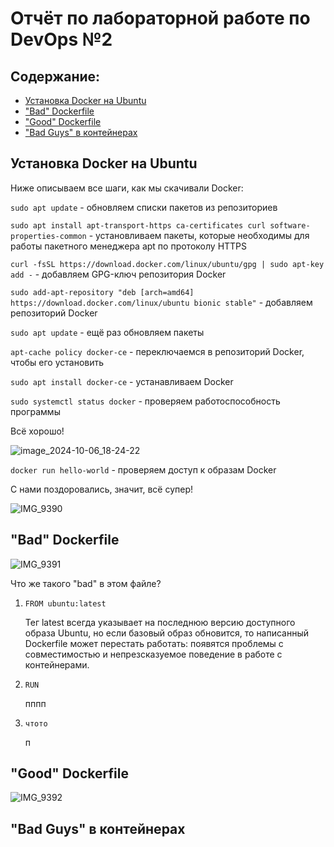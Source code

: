 # Отчёт по лабораторной работе по DevOps №2
## Содержание:
- [Установка Docker на Ubuntu](#установка-docker-на-ubuntu)
- ["Bad" Dockerfile](#bad-dockerfile)
- ["Good" Dockerfile](#good-dockerfile)
- ["Bad Guys" в контейнерах](#bad-guys-в-контейнерах)

## Установка Docker на Ubuntu
Ниже описываем все шаги, как мы скачивали Docker:

`sudo apt update` - обновляем списки пакетов из репозиториев

`sudo apt install apt-transport-https ca-certificates curl software-properties-common` - установливаем пакеты, которые необходимы для работы пакетного менеджера apt по протоколу HTTPS

`curl -fsSL https://download.docker.com/linux/ubuntu/gpg | sudo apt-key add -` - добавляем GPG-ключ репозитория Docker

`sudo add-apt-repository "deb [arch=amd64] https://download.docker.com/linux/ubuntu bionic stable"` - добавляем репозиторий Docker

`sudo apt update` - ещё раз обновляем пакеты

`apt-cache policy docker-ce` - переключаемся в репозиторий Docker, чтобы его установить

`sudo apt install docker-ce` - устанавливаем Docker

`sudo systemctl status docker` - проверяем работоспособность программы

Всё хорошо!

![image_2024-10-06_18-24-22](https://github.com/user-attachments/assets/0efa1b27-76cd-4ab5-8255-02d8abf6e7c2)

`docker run hello-world` - проверяем доступ к образам Docker

С нами поздоровались, значит, всё супер!

![IMG_9390](https://github.com/user-attachments/assets/fe63c78f-46fc-4794-a7cb-63527827c2e1)

## "Bad" Dockerfile
![IMG_9391](https://github.com/user-attachments/assets/6c452e40-1917-4160-ab08-4c5d511bdea9)

Что же такого "bad" в этом файле?

1. `FROM ubuntu:latest`
   
   Тег latest всегда указывает на последнюю версию доступного образа Ubuntu, но если базовый образ обновится, то написанный Dockerfile может перестать работать: появятся проблемы с совместимостью и непрезсказуемое поведение в работе с контейнерами.
   
2. `RUN`

   пппп
   
3. `чтото`
   
   п


## "Good" Dockerfile
![IMG_9392](https://github.com/user-attachments/assets/8d00bf7f-2b54-4c22-b84d-b8d3a095f69d)



## "Bad Guys" в контейнерах
